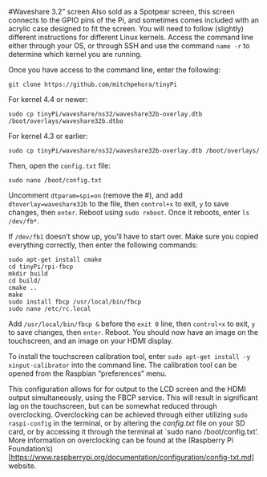 #Waveshare 3.2” screen
Also sold as a Spotpear screen, this screen connects to the GPIO pins of the Pi, and sometimes comes included with an acrylic case designed to fit the screen. You will need to follow (slightly) different instructions for different Linux kernels. Access the command line either through your OS, or through SSH and use the command `name -r` to determine which kernel you are running.

Once you have access to the command line, enter the following:
```
git clone https://github.com/mitchpehora/tinyPi
 ```

For kernel 4.4 or newer:
```
sudo cp tinyPi/waveshare/ns32/waveshare32b-overlay.dtb /boot/overlays/waveshare32b.dtbo
```

For kernel 4.3 or earlier:
```
sudo cp tinyPi/waveshare/ns32/waveshare32b-overlay.dtb /boot/overlays/
```
Then, open the `config.txt` file:
```
sudo nano /boot/config.txt
```
Uncomment `dtparam=spi=on` (remove the #), and add `dtoverlay=waveshare32b` to the file, then `control+x` to exit, `y` to save changes, then `enter`. Reboot using `sudo reboot`. Once it reboots, enter `ls /dev/fb*`.

If `/dev/fb1` doesn’t show up, you’ll have to start over. Make sure you copied everything correctly, then enter the following commands:
```
sudo apt-get install cmake
cd tinyPi/rpi-fbcp
mkdir build
cd build/
cmake ..
make
sudo install fbcp /usr/local/bin/fbcp
sudo nano /etc/rc.local
```

Add `/usr/local/bin/fbcp &` before the `exit 0` line, then `control+x` to exit, `y` to save changes, then `enter`. Reboot. You should now have an image on the touchscreen, and an image on your HDMI display.

To install the touchscreen calibration tool, enter `sudo apt-get install -y xinput-calibrator` into the command line. The calibration tool can be opened from the Raspbian “preferences” menu.

This configuration allows for for output to the LCD screen and the HDMI output simultaneously, using the FBCP service. This will result in significant lag on the touchscreen, but can be somewhat reduced through overclocking. Overclocking can be achieved through either utilizing `sudo raspi-config` in the terminal, or by altering the *config.txt* file on your SD card, or by accessing it through the terminal at `sudo nano /boot/config.txt’. More information on overclocking can be found at the (Raspberry Pi Foundation’s)[https://www.raspberrypi.org/documentation/configuration/config-txt.md] website.